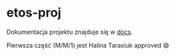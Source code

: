 # etos-proj

Dokumentacja projektu znajduje się w [docs](docs/docs.md).



Pierwsza część (M/M/1) jest Halina Tarasiuk approved :smile:

